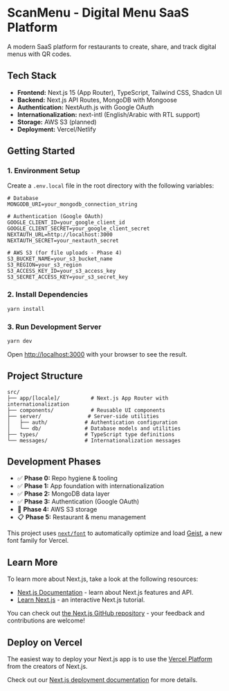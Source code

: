 # ScanMenu - Digital Menu SaaS Platform

A modern SaaS platform for restaurants to create, share, and track digital menus with QR codes.

## Tech Stack

- **Frontend:** Next.js 15 (App Router), TypeScript, Tailwind CSS, Shadcn UI
- **Backend:** Next.js API Routes, MongoDB with Mongoose
- **Authentication:** NextAuth.js with Google OAuth
- **Internationalization:** next-intl (English/Arabic with RTL support)
- **Storage:** AWS S3 (planned)
- **Deployment:** Vercel/Netlify

## Getting Started

### 1. Environment Setup

Create a `.env.local` file in the root directory with the following variables:

```env
# Database
MONGODB_URI=your_mongodb_connection_string

# Authentication (Google OAuth)
GOOGLE_CLIENT_ID=your_google_client_id
GOOGLE_CLIENT_SECRET=your_google_client_secret
NEXTAUTH_URL=http://localhost:3000
NEXTAUTH_SECRET=your_nextauth_secret

# AWS S3 (for file uploads - Phase 4)
S3_BUCKET_NAME=your_s3_bucket_name
S3_REGION=your_s3_region
S3_ACCESS_KEY_ID=your_s3_access_key
S3_SECRET_ACCESS_KEY=your_s3_secret_key
```

### 2. Install Dependencies

```bash
yarn install
```

### 3. Run Development Server

```bash
yarn dev
```

Open [http://localhost:3000](http://localhost:3000) with your browser to see the result.

## Project Structure

```
src/
├── app/[locale]/          # Next.js App Router with internationalization
├── components/            # Reusable UI components
├── server/               # Server-side utilities
│   ├── auth/            # Authentication configuration
│   └── db/              # Database models and utilities
├── types/               # TypeScript type definitions
└── messages/            # Internationalization messages
```

## Development Phases

- ✅ **Phase 0:** Repo hygiene & tooling
- ✅ **Phase 1:** App foundation with internationalization
- ✅ **Phase 2:** MongoDB data layer
- ✅ **Phase 3:** Authentication (Google OAuth)
- 🚧 **Phase 4:** AWS S3 storage
- 📋 **Phase 5:** Restaurant & menu management

This project uses [`next/font`](https://nextjs.org/docs/app/building-your-application/optimizing/fonts) to automatically optimize and load [Geist](https://vercel.com/font), a new font family for Vercel.

## Learn More

To learn more about Next.js, take a look at the following resources:

- [Next.js Documentation](https://nextjs.org/docs) - learn about Next.js features and API.
- [Learn Next.js](https://nextjs.org/learn) - an interactive Next.js tutorial.

You can check out [the Next.js GitHub repository](https://github.com/vercel/next.js) - your feedback and contributions are welcome!

## Deploy on Vercel

The easiest way to deploy your Next.js app is to use the [Vercel Platform](https://vercel.com/new?utm_medium=default-template&filter=next.js&utm_source=create-next-app&utm_campaign=create-next-app-readme) from the creators of Next.js.

Check out our [Next.js deployment documentation](https://nextjs.org/docs/app/building-your-application/deploying) for more details.
